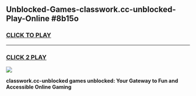 
## Unblocked-Games-classwork.cc-unblocked-Play-Online #8b15o
<h3>
<a href="https://news.freeplayer.one?title=classwork.cc-unblocked&ref=3">CLICK TO PLAY</a></h3>
<hr>

<h3>
<a href="https://news.freeplayer.one?title=classwork.cc-unblocked&ref=3">CLICK 2 PLAY</a>
  
</h3>

<a href="https://news.freeplayer.one?title=classwork.cc-unblocked&ref=3"><img src="https://clearcache.store/games.png"></a>


**classwork.cc-unblocked games unblocked: Your Gateway to Fun and Accessible Online Gaming**
